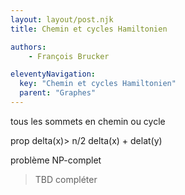 ```yaml
---
layout: layout/post.njk
title: Chemin et cycles Hamiltonien

authors: 
    - François Brucker

eleventyNavigation:
  key: "Chemin et cycles Hamiltonien"
  parent: "Graphes"
---
```


tous les sommets en chemin ou cycle

prop delta(x)> n/2
delta(x) + delat(y)

problème NP-complet

> TBD compléter


